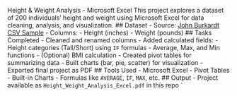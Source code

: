 Height & Weight Analysis - Microsoft Excel  This project explores a dataset of 200 individuals’ height and weight using Microsoft Excel for data cleaning, analysis, and visualization.  ## Dataset - Source: [John Burkardt CSV Sample](https://people.sc.fsu.edu/~jburkardt/data/csv/hw_200.csv) - Columns:   - Height (inches)   - Weight (pounds)  ## Tasks Completed - Cleaned and renamed columns - Added calculated fields:   - Height categories (Tall/Short) using `IF` formulas   - Average, Max, and Min functions   - (Optional) BMI calculation - Created pivot tables for summarizing data - Built charts (bar, pie, scatter) for visualization - Exported final project as PDF  ## Tools Used - Microsoft Excel - Pivot Tables - Built-in Charts - Formulas like `AVERAGE`, `IF`, `MAX`, etc.  ## Output - Project available as `Height_Weight_Analysis_Excel.pdf` in this repo ` 
